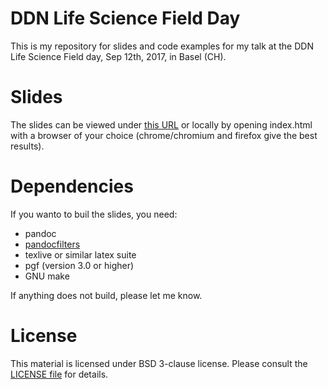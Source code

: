 # DDN Life Science Field Day

This is my repository for slides and code examples for my talk at the DDN Life Science Field day, Sep 12th, 2017, in Basel (CH).

# Slides

The slides can be viewed under [this URL](https://psteinb.github.io/ddn-life-science-field-day-2017) or locally by opening index.html with a browser of your choice (chrome/chromium and firefox give the best results).

# Dependencies

If you wanto to buil the slides, you need:

* pandoc 
* [pandocfilters](https://github.com/psteinb/pandocfilters)
* texlive or similar latex suite
* pgf (version 3.0 or higher)
* GNU make

If anything does not build, please let me know.

# License

This material is licensed under BSD 3-clause license. Please consult the [LICENSE file](LICENCE.md) for details.
